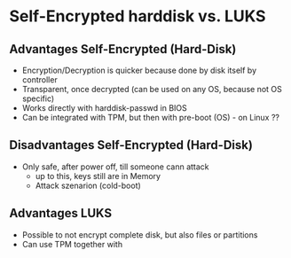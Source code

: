 # Self-Encrypted harddisk vs. LUKS 

## Advantages Self-Encrypted (Hard-Disk) 

  * Encryption/Decryption is quicker because done by disk itself by controller 
  * Transparent, once decrypted (can be used on any OS, because not OS specific)
  * Works directly with harddisk-passwd in BIOS
  * Can be integrated with TPM, but then with pre-boot (OS) - on Linux ?? 

## Disadvantages Self-Encrypted (Hard-Disk)

   * Only safe, after power off, till someone cann attack 
     * up to this, keys still are in Memory 
     * Attack szenarion (cold-boot)   

## Advantages LUKS 

   * Possible to not encrypt complete disk, but also files or partitions 
   * Can use TPM together with 
